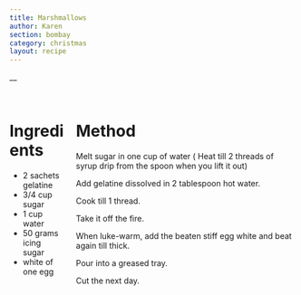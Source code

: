 ```yaml
---
title: Marshmallows
author: Karen
section: bombay
category: christmas
layout: recipe
---
```

__

<br>
<div class='columns'> <div class='column is-one-third p-3' markdown='1'>

# Ingredients

* 2 sachets gelatine
* 3/4 cup sugar
* 1 cup water
* 50 grams icing sugar
* white of one egg



</div> <div class='column is-two-thirds p-3' markdown='1'>

# Method

Melt sugar in one cup of water ( Heat till 2 threads of syrup drip from the spoon when you lift it out)

Add gelatine dissolved in 2 tablespoon hot water.

Cook till 1 thread.

Take it off the fire.

When luke-warm, add the beaten stiff egg white and beat again till thick.

Pour into a greased tray.

Cut the next day.





</div> </div>